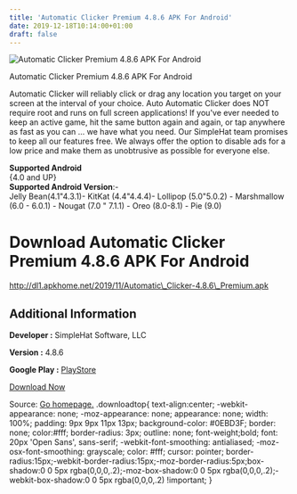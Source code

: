 ```yaml
---
title: 'Automatic Clicker Premium 4.8.6 APK For Android'
date: 2019-12-18T10:14:00+01:00
draft: false
---
```


![Automatic Clicker Premium 4.8.6 APK For Android](https://i0.wp.com/apkhome.net/wp-content/uploads/2019/11/Automatic-Clicker-Premium-4.8.6.png "Automatic Clicker Premium 4.8.6 APK For Android")

  

Automatic Clicker Premium 4.8.6 APK For Android

Automatic Clicker will reliably click or drag any location you target on your screen at the interval of your choice. Auto Automatic Clicker does NOT require root and runs on full screen applications! If you've ever needed to keep an active game, hit the same button again and again, or tap anywhere as fast as you can ... we have what you need. Our SimpleHat team promises to keep all our features free. We always offer the option to disable ads for a low price and make them as unobtrusive as possible for everyone else.

**Supported Android**  
{4.0 and UP}  
**Supported Android Version**:-  
Jelly Bean(4.1"4.3.1)- KitKat (4.4"4.4.4)- Lollipop (5.0"5.0.2) - Marshmallow (6.0 - 6.0.1) - Nougat (7.0 " 7.1.1) - Oreo (8.0-8.1) - Pie (9.0)

Download Automatic Clicker Premium 4.8.6 APK For Android
========================================================

http://dl1.apkhome.net/2019/11/Automatic\_Clicker-4.8.6\_Premium.apk

Additional Information
----------------------

**Developer :** SimpleHat Software, LLC

**Version :** 4.8.6

**Google Play :** [PlayStore](https://play.google.com/store/apps/details?id=simplehat.clicker&hl=en)

  

[Download Now](https://store4app.co/post/automatic-clicker-premium-4-8-6-apk-for-android_1574509232)

  
Source: [Go homepage.](https://store4app.co/post/automatic-clicker-premium-4-8-6-apk-for-android_1574509232) .downloadtop{ text-align:center; -webkit-appearance: none; -moz-appearance: none; appearance: none; width: 100%; padding: 9px 9px 11px 13px; background-color: #0EBD3F; border: none; color:#fff; border-radius: 3px; outline: none; font-weight;bold; font: 20px 'Open Sans', sans-serif; -webkit-font-smoothing: antialiased; -moz-osx-font-smoothing: grayscale; color: #fff; cursor: pointer; border-radius:15px;-webkit-border-radius:15px;-moz-border-radius:5px;box-shadow:0 0 5px rgba(0,0,0,.2);-moz-box-shadow:0 0 5px rgba(0,0,0,.2);-webkit-box-shadow:0 0 5px rgba(0,0,0,.2) !important; }